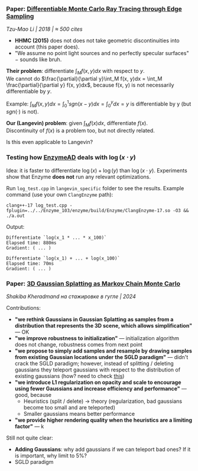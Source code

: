 ### Paper: [Differentiable Monte Carlo Ray Tracing through Edge Sampling](https://dl.acm.org/doi/pdf/10.1145/3272127.3275109)
*Tzu-Mao Li | 2018 | ≈ 500 cites*

* **HHMC (2015)** does not does not take geometric discontinuities into account (this paper does).
* "We assume no point light sources and no perfectly specular surfaces" $-$ sounds like bruh.

**Their problem**: differentiate $\int_M f(x, y)dx$ with respect to $y$.  
We cannot do $\frac{\partial}{\partial y}\int_M f(x, y)dx = \int_M \frac{\partial}{\partial y} f(x, y)dx$,
because f(x, y) is not necessarily differentiable by $y$.

Example: $\int_M f(x, y)dx = \int_0^1 sgn(x - y)dx = \int_0^ydx = y$ is differentiable by y (but $sgn(\cdot)$ is not).

**Our (Langevin) problem**: given $\int_M f(x) dx$, differentiate $f(x)$.  
Discontinuity of $f(x)$ is a problem too, but not directly related.

Is this even applicable to Langevin?


### Testing how [EnzymeAD](https://enzyme.mit.edu/) deals with $\log(x \cdot y)$
Idea: it is faster to differentiate $\log(x) + \log(y)$ than $\log(x \cdot y)$.
Experiments show that Enzyme **does not** run any relevant optimizations.

Run `log_test.cpp` in `langevin_specific` folder to see the results.
Example command (use your own `ClangEnzyme` path):
```
clang++-17 log_test.cpp -fplugin=../../Enzyme_103/enzyme/build/Enzyme/ClangEnzyme-17.so -O3 && ./a.out
```

Output:
```
Differentiate `log(x_1 * ... * x_100)`
Elapsed time: 880ms
Gradient: ( ... )

Differentiate `log(x_1) + ... + log(x_100)`
Elapsed time: 70ms
Gradient: ( ... )

```

### Paper: [3D Gaussian Splatting as Markov Chain Monte Carlo](https://arxiv.org/abs/2404.09591)
*Shakiba Kheradmand на стажировке в гугле | 2024*

Contributions:
* **"we rethink Gaussians in Gaussian Splatting as samples from a distribution that represents the 3D
scene, which allows simplification"** — OK
* **"we improve robustness to initialization"** — initialization algorithm does not change, robustness comes from next point
* **"we propose to simply add samples and resample by drawing samples from existing Gaussian
locations under the SGLD paradigm"** — didn't crack the SGLD paradigm; however, instead of splitting / deleting gaussians
they teleport gaussians with respect to the distribution of existing gaussians 
(how? need to check [this](https://epubs.siam.org/doi/10.1137/21M1425062))
* **"we introduce L1 regularization on opacity and scale to encourage using fewer Gaussians and
increase efficiency and performance"** — good, because
    - Heuristics (split / delete) -> theory (regularization, bad gaussians become too small and are teleported)
    - Smaller gaussians means better performance
* **"we provide higher rendering quality when the heuristics are a limiting factor"** — k

Still not quite clear: 
* **Adding Gaussians**: why add gaussians if we can teleport bad ones? If it is important, why limit to 5%?
* SGLD paradigm

